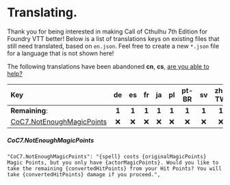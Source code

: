 # Translating.

Thank you for being interested in making Call of Cthulhu 7th Edition for Foundry VTT better! Below is a list of translations keys on existing files that still need translated, based on `en.json`. Feel free to create a new `*.json` file for a language that is not shown here!

The following translations have been abandoned **cn**, **cs**, [are you able to help?](./ABANDONED.md)

| Key                                                    |    de    |    es    |    fr    |    ja    |    pl    |  pt-BR   |    sv    |  zh-TW   |
| :----------------------------------------------------- | :------: | :------: | :------: | :------: | :------: | :------: | :------: | :------: |
| **Remaining**:                                         |  **1**   |  **1**   |  **1**   |  **1**   |  **1**   |  **1**   |  **1**   |  **1**   |
| [CoC7.NotEnoughMagicPoints](#coc7notenoughmagicpoints) | &#x274C; | &#x274C; | &#x274C; | &#x274C; | &#x274C; | &#x274C; | &#x274C; | &#x274C; |

##### CoC7.NotEnoughMagicPoints

`"CoC7.NotEnoughMagicPoints": "{spell} costs {originalMagicPoints} Magic Points, but you only have {actorMagicPoints}. Would you like to take the remaining {convertedHitPoints} from your Hit Points? You will take {convertedHitPoints} damage if you proceed.",`
